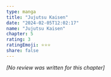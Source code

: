 ```yaml
---
type: manga
title: "Jujutsu Kaisen"
date: "2024-02-05T12:02:17"
name: "Jujutsu Kaisen"
chapter: 5
rating: 3
ratingEmoji: ⭐️⭐️⭐️
share: false
---
```


_[No review was written for this chapter]_
